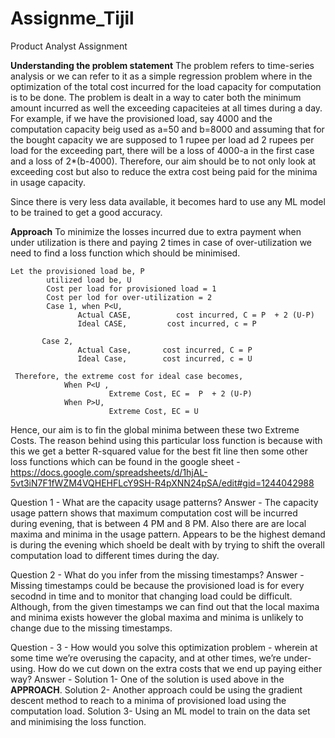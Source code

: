 # Assignme_Tijil
Product Analyst Assignment

**Understanding the problem statement**
The problem refers to time-series analysis or we can refer to it as a simple regression problem where in the optimization of the total cost incurred for the load capacity for computation is to be done. The problem is dealt in a way to cater both the minimum amount incurred as well the exceeding capaciteies at all times during a day. For example, if we have the provisioned load, say 4000 and the computation capacity beig used as a=50 and b=8000 and assuming that for the bought capacity we are supposed to 1 rupee per load ad 2 rupees per load for the exceeding part, there will be a loss of 4000-a in the first case and a loss of 2*(b-4000). Therefore, our aim should be to not only look at exceeding cost but also to reduce the extra cost being paid for the minima in usage capacity. 

Since there is very less data available, it becomes hard to use any ML model to be trained to get a good accuracy. 


**Approach**
To minimize the losses incurred due to extra payment when under utilization is there and paying 2 times in case of over-utilization we need to find a loss function which should be minimised. 
```
Let the provisioned load be, P
        utilized load be, U
        Cost per load for provisioned load = 1
        Cost per lod for over-utilization = 2
        Case 1, when P<U, 
               Actual CASE,          cost incurred, C = P  + 2 (U-P)
               Ideal CASE,         cost incurred, c = P
       
       Case 2, 
               Actual Case,       cost incurred, C = P
               Ideal Case,        cost incurred, c = U
               
 Therefore, the extreme cost for ideal case becomes, 
            When P<U ,
                      Extreme Cost, EC =  P  + 2 (U-P)
            When P>U, 
                      Extreme Cost, EC = U
  ```
                      
 Hence, our aim is to fin the global minima between these two Extreme Costs.
 The reason behind using this particular loss function is because with this we get a better R-squared value for the best fit line then some other loss functions which can be found in the google sheet - https://docs.google.com/spreadsheets/d/1hjAL-5vt3iN7F1fWZM4VQHEHFLcY9SH-R4pXNN24pSA/edit#gid=1244042988
 
 Question 1 - What are the capacity usage patterns?
 Answer -     The capacity usage pattern shows that maximum computation cost will be incurred during evening, that is between 4 PM and 8 PM. Also there are are local maxima                 and minima in the usage pattern. Appears to be the highest demand is during the evening which shoeld be dealt with by trying to shift the overall computation 
              load to different times during the day. 
              
Question 2 - What do you infer from the missing timestamps?
Answer -     Missing timestamps could be because the provisioned load is for every secodnd in time and to monitor that changing load could be difficult. 
             Although, from the given timestamps we can find out that the local maxima and minima exists however the global maxima and minima is unlikely to change due to the              missing timestamps.

Question - 3 - How would you solve this optimization problem - wherein at some time we’re overusing the capacity, and at other times, we’re under-using. How do we cut down on                the extra costs that we end up paying either way?
Answer -       Solution 1- One of the solution is used above in the **APPROACH**. 
               Solution 2- Another approach could be using the gradient descent method to reach to a minima of provisioned load using the computation load.
               Solution 3- Using an ML model to train on the data set and minimising the loss function.
              
